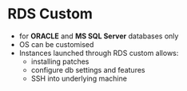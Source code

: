 
# RDS Custom

- for **ORACLE** and **MS SQL Server** databases only
- OS can be customised
- Instances launched through RDS custom allows:
	- installing patches
	- configure db settings and features
	- SSH into underlying machine
